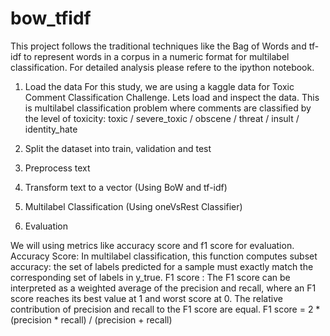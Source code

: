 # bow_tfidf
This project follows the traditional techniques like the Bag of Words and tf-idf to represent words in a corpus in a numeric format for multilabel classification. For detailed analysis please refere to the ipython notebook.

1. Load the data
For this study, we are using a kaggle data for Toxic Comment Classification Challenge. Lets load and inspect the data. This is multilabel classification problem where comments are classified by the level of toxicity: toxic / severe_toxic / obscene / threat / insult / identity_hate

2. Split the dataset into train, validation and test

3. Preprocess text

4. Transform text to a vector (Using BoW and tf-idf)
  
5. Multilabel Classification (Using oneVsRest Classifier)
  
6. Evaluation
  
  We will using metrics like accuracy score and f1 score for evaluation.
  Accuracy Score: In multilabel classification, this function computes subset accuracy: the set of labels predicted for a sample must exactly match the corresponding set of labels in y_true.
  F1 score : The F1 score can be interpreted as a weighted average of the precision and recall, where an F1 score reaches its best value at 1 and worst score at 0. The relative contribution of precision and recall to the F1 score are equal. F1 score = 2 * (precision * recall) / (precision + recall)

